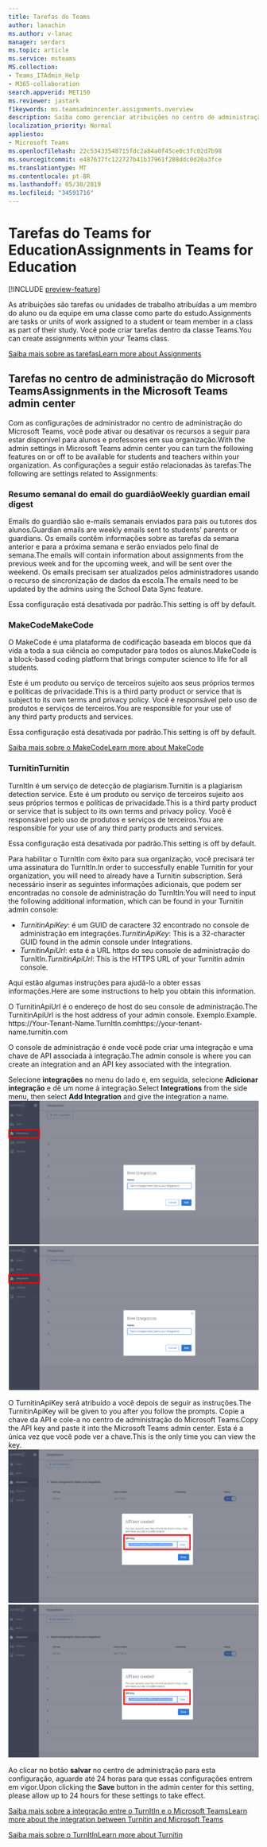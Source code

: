 ```yaml
---
title: Tarefas do Teams
author: lanachin
ms.author: v-lanac
manager: serdars
ms.topic: article
ms.service: msteams
MS.collection:
- Teams_ITAdmin_Help
- M365-collaboration
search.appverid: MET150
ms.reviewer: jastark
f1keywords: ms.teamsadmincenter.assignments.overview
description: Saiba como gerenciar atribuições no centro de administração do Microsoft Teams no Teams for Education.
localization_priority: Normal
appliesto:
- Microsoft Teams
ms.openlocfilehash: 22c53433548715fdc2a84a0f45ce0c3fc02d7b98
ms.sourcegitcommit: e487637fc122727b41b37961f208ddc0d20a3fce
ms.translationtype: MT
ms.contentlocale: pt-BR
ms.lasthandoff: 05/30/2019
ms.locfileid: "34591716"
---
```

# <a name="assignments-in-teams-for-education"></a><span data-ttu-id="06775-103">Tarefas do Teams for Education</span><span class="sxs-lookup"><span data-stu-id="06775-103">Assignments in Teams for Education</span></span>

[!INCLUDE [preview-feature](../includes/preview-feature.md)]

<span data-ttu-id="06775-104">As atribuições são tarefas ou unidades de trabalho atribuídas a um membro do aluno ou da equipe em uma classe como parte do estudo.</span><span class="sxs-lookup"><span data-stu-id="06775-104">Assignments are tasks or units of work assigned to a student or team member in a class as part of their study.</span></span> <span data-ttu-id="06775-105">Você pode criar tarefas dentro da classe Teams.</span><span class="sxs-lookup"><span data-stu-id="06775-105">You can create assignments within your Teams class.</span></span>

[<span data-ttu-id="06775-106">Saiba mais sobre as tarefas</span><span class="sxs-lookup"><span data-stu-id="06775-106">Learn more about Assignments</span></span>](https://support.office.com/article/microsoft-teams-5aa4431a-8a3c-4aa5-87a6-b6401abea114?ui=en-US&rs=en-IE&ad=IE#ID0EAABAAA=Assignments)

## <a name="assignments-in-the-microsoft-teams-admin-center"></a><span data-ttu-id="06775-107">Tarefas no centro de administração do Microsoft Teams</span><span class="sxs-lookup"><span data-stu-id="06775-107">Assignments in the Microsoft Teams admin center</span></span>

<span data-ttu-id="06775-108">Com as configurações de administrador no centro de administração do Microsoft Teams, você pode ativar ou desativar os recursos a seguir para estar disponível para alunos e professores em sua organização.</span><span class="sxs-lookup"><span data-stu-id="06775-108">With the admin settings in Microsoft Teams admin center you can turn the following features on or off to be available for students and teachers within your organization.</span></span> <span data-ttu-id="06775-109">As configurações a seguir estão relacionadas às tarefas:</span><span class="sxs-lookup"><span data-stu-id="06775-109">The following are settings related to Assignments:</span></span>

<span data-ttu-id="06775-110"><a name="#bkemaildigest"> </a></span><span class="sxs-lookup"><span data-stu-id="06775-110"></span></span>
### <a name="weekly-guardian-email-digest"></a><span data-ttu-id="06775-111">Resumo semanal do email do guardião</span><span class="sxs-lookup"><span data-stu-id="06775-111">Weekly guardian email digest</span></span>
<span data-ttu-id="06775-112">Emails do guardião são e-mails semanais enviados para pais ou tutores dos alunos.</span><span class="sxs-lookup"><span data-stu-id="06775-112">Guardian emails are weekly emails sent to students' parents or guardians.</span></span> <span data-ttu-id="06775-113">Os emails contêm informações sobre as tarefas da semana anterior e para a próxima semana e serão enviados pelo final de semana.</span><span class="sxs-lookup"><span data-stu-id="06775-113">The emails will contain information about assignments from the previous week and for the upcoming week, and will be sent over the weekend.</span></span> <span data-ttu-id="06775-114">Os emails precisam ser atualizados pelos administradores usando o recurso de sincronização de dados da escola.</span><span class="sxs-lookup"><span data-stu-id="06775-114">The emails need to be updated by the admins using the School Data Sync feature.</span></span>

<span data-ttu-id="06775-115">Essa configuração está desativada por padrão.</span><span class="sxs-lookup"><span data-stu-id="06775-115">This setting is off by default.</span></span>

<span data-ttu-id="06775-116"><a name="bkmakecode"> </a></span><span class="sxs-lookup"><span data-stu-id="06775-116"></span></span>
### <a name="makecode"></a><span data-ttu-id="06775-117">MakeCode</span><span class="sxs-lookup"><span data-stu-id="06775-117">MakeCode</span></span>
<span data-ttu-id="06775-118">O MakeCode é uma plataforma de codificação baseada em blocos que dá vida a toda a sua ciência ao computador para todos os alunos.</span><span class="sxs-lookup"><span data-stu-id="06775-118">MakeCode is a block-based coding platform that brings computer science to life for all students.</span></span> 

<span data-ttu-id="06775-119">Este é um produto ou serviço de terceiros sujeito aos seus próprios termos e políticas de privacidade.</span><span class="sxs-lookup"><span data-stu-id="06775-119">This is a third party product or service that is subject to its own terms and privacy policy.</span></span> <span data-ttu-id="06775-120">Você é responsável pelo uso de produtos e serviços de terceiros.</span><span class="sxs-lookup"><span data-stu-id="06775-120">You are responsible for your use of any third party products and services.</span></span>

<span data-ttu-id="06775-121">Essa configuração está desativada por padrão.</span><span class="sxs-lookup"><span data-stu-id="06775-121">This setting is off by default.</span></span>

[<span data-ttu-id="06775-122">Saiba mais sobre o MakeCode</span><span class="sxs-lookup"><span data-stu-id="06775-122">Learn more about MakeCode</span></span>](https://www.microsoft.com/${locale}/makecode)

<span data-ttu-id="06775-123"><a name="#turnitin"> </a></span><span class="sxs-lookup"><span data-stu-id="06775-123"></span></span>
### <a name="turnitin"></a><span data-ttu-id="06775-124">Turnitin</span><span class="sxs-lookup"><span data-stu-id="06775-124">Turnitin</span></span>

<span data-ttu-id="06775-125">TurnItIn é um serviço de detecção de plagiarism.</span><span class="sxs-lookup"><span data-stu-id="06775-125">Turnitin is a plagiarism detection service.</span></span> <span data-ttu-id="06775-126">Este é um produto ou serviço de terceiros sujeito aos seus próprios termos e políticas de privacidade.</span><span class="sxs-lookup"><span data-stu-id="06775-126">This is a third party product or service that is subject to its own terms and privacy policy.</span></span> <span data-ttu-id="06775-127">Você é responsável pelo uso de produtos e serviços de terceiros.</span><span class="sxs-lookup"><span data-stu-id="06775-127">You are responsible for your use of any third party products and services.</span></span>

<span data-ttu-id="06775-128">Essa configuração está desativada por padrão.</span><span class="sxs-lookup"><span data-stu-id="06775-128">This setting is off by default.</span></span>

<span data-ttu-id="06775-129">Para habilitar o TurnItIn com êxito para sua organização, você precisará ter uma assinatura do TurnItIn.</span><span class="sxs-lookup"><span data-stu-id="06775-129">In order to successfully enable Turnitin for your organization, you will need to already have a Turnitin subscription.</span></span> <span data-ttu-id="06775-130">Será necessário inserir as seguintes informações adicionais, que podem ser encontradas no console de administração do TurnItIn:</span><span class="sxs-lookup"><span data-stu-id="06775-130">You will need to input the following additional information, which can be found in your Turnitin admin console:</span></span>

  * <span data-ttu-id="06775-131">_TurnitinApiKey_: é um GUID de caractere 32 encontrado no console de administração em integrações.</span><span class="sxs-lookup"><span data-stu-id="06775-131">_TurnitinApiKey_: This is a 32-character GUID found in the admin console under Integrations.</span></span>
  * <span data-ttu-id="06775-132">_TurnitinApiUrl_: esta é a URL https do seu console de administração do TurnItIn.</span><span class="sxs-lookup"><span data-stu-id="06775-132">_TurnitinApiUrl_: This is the HTTPS URL of your Turnitin admin console.</span></span>

<span data-ttu-id="06775-133">Aqui estão algumas instruções para ajudá-lo a obter essas informações.</span><span class="sxs-lookup"><span data-stu-id="06775-133">Here are some instructions to help you obtain this information.</span></span>

<span data-ttu-id="06775-134">O TurnitinApiUrl é o endereço de host do seu console de administração.</span><span class="sxs-lookup"><span data-stu-id="06775-134">The TurnitinApiUrl is the host address of your admin console.</span></span>
<span data-ttu-id="06775-135">Exemplo.</span><span class="sxs-lookup"><span data-stu-id="06775-135">Example.</span></span> <span data-ttu-id="06775-136">https:[]()//Your-Tenant-Name.TurnItIn.com</span><span class="sxs-lookup"><span data-stu-id="06775-136">https:[]()//your-tenant-name.turnitin.com</span></span>

<span data-ttu-id="06775-137">O console de administração é onde você pode criar uma integração e uma chave de API associada à integração.</span><span class="sxs-lookup"><span data-stu-id="06775-137">The admin console is where you can create an integration and an API key associated with the integration.</span></span>

<span data-ttu-id="06775-138">Selecione **integrações** no menu do lado e, em seguida, selecione **Adicionar integração** e dê um nome à integração.</span><span class="sxs-lookup"><span data-stu-id="06775-138">Select **Integrations** from the side menu, then select **Add Integration** and give the integration a name.</span></span>
<span data-ttu-id="06775-139">![Captura de tela mostrando a adição de uma nova integração](./educationImages/Assignments_mopo_turnitin2.png)</span><span class="sxs-lookup"><span data-stu-id="06775-139">![Screen shot showing adding a new integration](./educationImages/Assignments_mopo_turnitin2.png)</span></span>

<span data-ttu-id="06775-140">O TurnitinApiKey será atribuído a você depois de seguir as instruções.</span><span class="sxs-lookup"><span data-stu-id="06775-140">The TurnitinApiKey will be given to you after you follow the prompts.</span></span> <span data-ttu-id="06775-141">Copie a chave da API e cole-a no centro de administração do Microsoft Teams.</span><span class="sxs-lookup"><span data-stu-id="06775-141">Copy the API key and paste it into the Microsoft Teams admin center.</span></span>  <span data-ttu-id="06775-142">Esta é a única vez que você pode ver a chave.</span><span class="sxs-lookup"><span data-stu-id="06775-142">This is the only time you can view the key.</span></span>
<span data-ttu-id="06775-143">![Captura de tela mostrando a cópia da chave de API](./educationImages/Assignments_mopo_turnitin3.png)</span><span class="sxs-lookup"><span data-stu-id="06775-143">![Screen shot showing copying the API key](./educationImages/Assignments_mopo_turnitin3.png)</span></span>

<span data-ttu-id="06775-144">Ao clicar no botão **salvar** no centro de administração para esta configuração, aguarde até 24 horas para que essas configurações entrem em vigor.</span><span class="sxs-lookup"><span data-stu-id="06775-144">Upon clicking the **Save** button in the admin center for this setting, please allow up to 24 hours for these settings to take effect.</span></span>

[<span data-ttu-id="06775-145">Saiba mais sobre a integração entre o TurnItIn e o Microsoft Teams</span><span class="sxs-lookup"><span data-stu-id="06775-145">Learn more about the integration between Turnitin and Microsoft Teams</span></span>](https://www.turnitin.com/products/feedback-studio/microsoft-teams-integration)

[<span data-ttu-id="06775-146">Saiba mais sobre o TurnItIn</span><span class="sxs-lookup"><span data-stu-id="06775-146">Learn more about Turnitin</span></span>](https://www.turnitin.com/)
